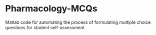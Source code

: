 # Pharmacology-MCQs
Matlab code for automating the process of formulating multiple choice questions for student self-assessment
